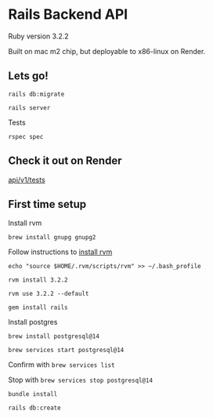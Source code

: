 # Rails Backend API

Ruby version 3.2.2

Built on mac m2 chip, but deployable to x86-linux on Render.

## Lets go!

```
rails db:migrate
```

```
rails server
```


Tests

```
rspec spec
```


## Check it out on Render

[api/v1/tests](https://recommendations-backend-h7dq.onrender.com/api/v1/tests)


## First time setup

Install rvm

```
brew install gnupg gnupg2
```

Follow instructions to [install rvm](https://rvm.io/rvm/install)

```
echo "source $HOME/.rvm/scripts/rvm" >> ~/.bash_profile
```

```
rvm install 3.2.2
```

```
rvm use 3.2.2 --default
```

```
gem install rails
```


Install postgres

```
brew install postgresql@14
```

```
brew services start postgresql@14
```

Confirm with ```brew services list```


Stop with ```brew services stop postgresql@14```

```
bundle install
```


```
rails db:create
```
